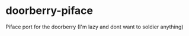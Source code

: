 doorberry-piface
================

Piface port for the doorberry (I'm lazy and dont want to soldier anything)
